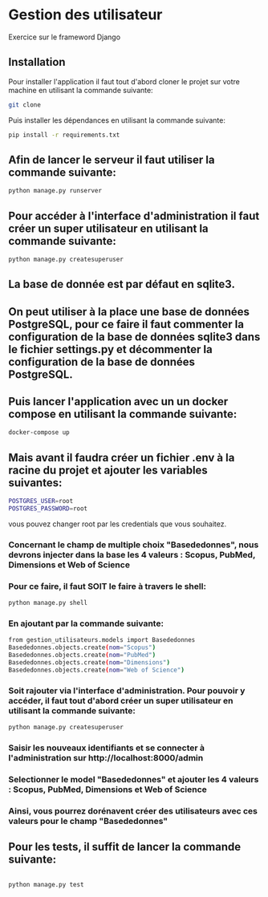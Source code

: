 # Gestion des utilisateur


Exercice sur le frameword Django


## Installation

Pour installer l'application il faut tout d'abord cloner le projet sur votre machine en utilisant la commande suivante:

```bash
git clone
```
Puis installer les dépendances en utilisant la commande suivante:

```bash
pip install -r requirements.txt
```

## Afin de lancer le serveur il faut utiliser la commande suivante:

```bash
python manage.py runserver
```

## Pour accéder à l'interface d'administration il faut créer un super utilisateur en utilisant la commande suivante:

```bash
python manage.py createsuperuser
```

## La base de donnée est par défaut en sqlite3.

## On peut utiliser à la place une base de données PostgreSQL, pour ce faire il faut commenter la configuration de la base de données sqlite3 dans le fichier settings.py et décommenter la configuration de la base de données PostgreSQL.

## Puis lancer l'application avec un  un docker compose en utilisant la commande suivante:

```bash
docker-compose up
```

## Mais avant il faudra créer un fichier .env à la racine du projet et ajouter les variables suivantes:

```bash
POSTGRES_USER=root
POSTGRES_PASSWORD=root
```

vous pouvez changer root par les credentials que vous souhaitez.


### Concernant le champ de multiple choix "Basededonnes", nous devrons injecter dans la base les 4 valeurs : Scopus, PubMed, Dimensions et Web of Science

### Pour ce faire, il faut SOIT le faire à travers le shell:

```bash
python manage.py shell
```

### En ajoutant par la commande suivante:

```bash
from gestion_utilisateurs.models import Basededonnes
Basededonnes.objects.create(nom="Scopus")
Basededonnes.objects.create(nom="PubMed")
Basededonnes.objects.create(nom="Dimensions")
Basededonnes.objects.create(nom="Web of Science")
```

### Soit rajouter via l'interface d'administration. Pour pouvoir y accéder, il faut tout d'abord créer un super utilisateur en utilisant la commande suivante:

```bash
python manage.py createsuperuser
```

### Saisir les nouveaux identifiants et se connecter à l'administration sur http://localhost:8000/admin

### Selectionner le model "Basededonnes" et ajouter les 4 valeurs : Scopus, PubMed, Dimensions et Web of Science

### Ainsi, vous pourrez dorénavent créer des utilisateurs avec ces valeurs pour le champ "Basededonnes"



## Pour les tests, il suffit de lancer la commande suivante:

```bash

python manage.py test

```
